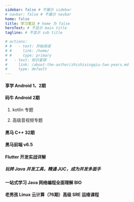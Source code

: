 ```yaml
---
sidebar: false # 不展示 sidebar
# navbar: false # 不展示 navbar
home: false
title: 学习笔记 # home 为 false
heroText: # 不显示 main title
tagline: # 不显示 sub title

# actions:
# #   - text: 开始阅读
# #     link: /home/
# #     type: primary
#   - text: 知识星球
#     link: /about-the-author/zhishixingqiu-two-years.md
#     type: default
---
```


#### 享学 Android 1、2期

#### 码牛 Android 2期

1. kotlin 专题

2. 高级音视频专题

#### 黑马 C++ 32期

#### 黑马前端 v6.5

#### Flutter 开发实战详解

##### 玩转 Java 并发工具，精通 JUC，成为并发多面手

#### 一站式学习 Java 网络编程全面理解 BIO

#### 老男孩 Linux 云计算（76期）高级 SRE 运维课程